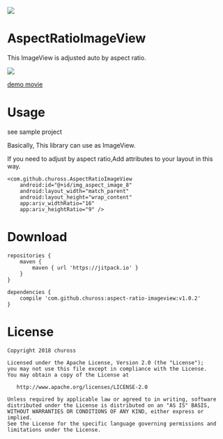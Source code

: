 [![](https://jitpack.io/v/chuross/aspect-ratio-imageview.svg)](https://jitpack.io/#chuross/aspect-ratio-imageview)

# AspectRatioImageView
This ImageView is adjusted auto by aspect ratio.

![](http://img.youtube.com/vi/Mzf7YqLeWEQ/0.jpg)

[demo movie](https://www.youtube.com/watch?v=Mzf7YqLeWEQ)

# Usage
see sample project

Basically, This library can use as ImageView.

If you need to adjust by aspect ratio,Add attributes to your layout in this way.

```
<com.github.chuross.AspectRatioImageView
    android:id="@+id/img_aspect_image_8"
    android:layout_width="match_parent"
    android:layout_height="wrap_content"
    app:ariv_widthRatio="16"
    app:ariv_heightRatio="9" />
```

# Download

```
repositories {
    maven {
        maven { url 'https://jitpack.io' }
    }
}

dependencies {
    compile 'com.github.chuross:aspect-ratio-imageview:v1.0.2'
}
```

# License

```
Copyright 2018 chuross

Licensed under the Apache License, Version 2.0 (the "License");
you may not use this file except in compliance with the License.
You may obtain a copy of the License at

   http://www.apache.org/licenses/LICENSE-2.0

Unless required by applicable law or agreed to in writing, software
distributed under the License is distributed on an "AS IS" BASIS,
WITHOUT WARRANTIES OR CONDITIONS OF ANY KIND, either express or implied.
See the License for the specific language governing permissions and
limitations under the License.
```
